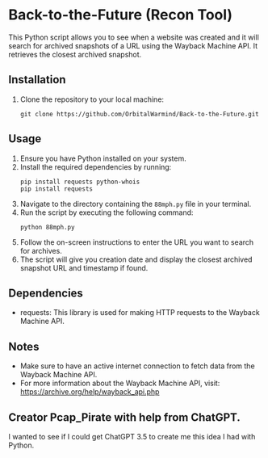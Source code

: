 # Back-to-the-Future (Recon Tool)
This Python script allows you to see when a website was created and it will search for archived snapshots of a URL using the Wayback Machine API. It retrieves the closest archived snapshot.

## Installation
1. Clone the repository to your local machine:
    ```
    git clone https://github.com/OrbitalWarmind/Back-to-the-Future.git
    ```
## Usage

1. Ensure you have Python installed on your system.
2. Install the required dependencies by running:
    ```
    pip install requests python-whois
    pip install requests
    ```
3. Navigate to the directory containing the `88mph.py` file in your terminal.
4. Run the script by executing the following command:
    ```
    python 88mph.py
    ```
5. Follow the on-screen instructions to enter the URL you want to search for archives.
6. The script will give you creation date and display the closest archived snapshot URL and timestamp if found.

## Dependencies

- requests: This library is used for making HTTP requests to the Wayback Machine API.

## Notes
- Make sure to have an active internet connection to fetch data from the Wayback Machine API.
- For more information about the Wayback Machine API, visit: https://archive.org/help/wayback_api.php
## Creator Pcap_Pirate with help from ChatGPT.
I wanted to see if I could get ChatGPT 3.5 to create me this idea I had with Python.

